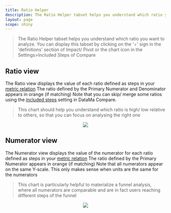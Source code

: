 ```yaml
---
title: Ratio Helper
description: The Ratio Helper tabset helps you understand which ratio you want to analyze. You can display this tabset by clicking on the '÷' sign in the 'definitions' section of Impact/ Pivot or the chart icon in the Settings>Included Steps of Compare.
layout: page
scope: shiny
---
```


> The Ratio Helper tabset helps you understand which ratio you want to analyze. You can display this tabset by clicking on the '÷' sign in the 'definitions' section of Impact/ Pivot or the chart icon in the Settings>Included Steps of Compare

## Ratio view

The Ratio view displays the value of each ratio defined as steps in your [metric relation]({{site.url}}/{{site.baseurl}}/core_app/header/input/metric_relation?id=metric-relation)
The ratio defined by the Primary Numerator and Denominator appears in orange (if matching)
Note that you can skip/ merge some ratios using the [included steps]({{site.url}}/{{site.baseurl}}/core_app/compare/web_application/menu/included_steps) setting in DataMa Compare.
> This chart should help you understand which ratio is high/ low relative to others, so that you can focus on analysing the right one

<center> <img src="{{site.url}}/{{site.baseurl}}/core_app/menu/images/ratio_helper_ratios.png"/></center>


## Numerator view

The Numerator view displays the value of the numerator for each ratio defined as steps in your [metric relation]({{site.url}}/{{site.baseurl}}/core_app/header/input/metric_relation?id=metric-relation)
The ratio defined by the Primary Numerator appears in orange (if matching)
Note that all numerators appear on the same Y-scale. This only makes sense when units are the same for the numerators
> This chart is particularly helpful to materialize a funnel analysis, where all numerators are comparable and are in fact users reaching different steps of the funnel

<center> <img src="{{site.url}}/{{site.baseurl}}/core_app/menu/images/ratio_helper_numerators.png"/></center>
